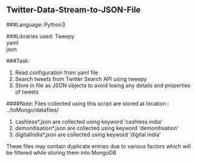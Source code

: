 ## Twitter-Data-Stream-to-JSON-File

###Language:
Python3

###Libraries used:
Tweepy<br>
yaml<br>
json<br>

###Task: 
1. Read configuration from yaml file 
2. Search tweets from Twitter Search API using tweepy 
3. Store in file as JSON objects to avoid losing any details and properties of tweets

####Note:
Files collected using this script are stored at location : ../toMongo/datafiles/<br>
1. cashless*.json are collected using keyword 'cashless india' 
2. demonitisation*.json are collected using keyword 'demonitisation' 
3. digitalIndia*.json are collected using keyword 'digital india' 

These files may contain duplicate entries due to various factors which will be filtered while storing them into MongoDB